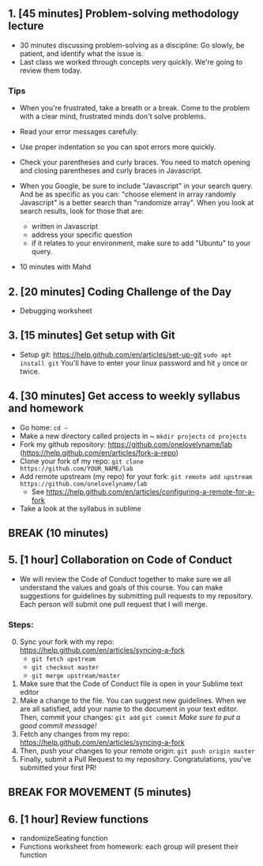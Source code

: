 ## 1. [45 minutes] Problem-solving methodology lecture
- 30 minutes discussing problem-solving as a discipline: Go slowly, be patient, and identify what the issue is.
- Last class we worked through concepts very quickly. We're going to review them today.
### Tips
- When you're frustrated, take a breath or a break. Come to the problem with a clear mind, frustrated minds don't solve problems. 
- Read your error messages carefully.
- Use proper indentation so you can spot errors more quickly. 
- Check your parentheses and curly braces. You need to match opening and closing parentheses and curly braces in Javascript.
- When you Google, be sure to include "Javascript" in your search query. And be as specific as you can: "choose element in array randomly Javascript" is a better search than "randomize array". When you look at search results, look for those that are:
	* written in Javascript
	* address your specific question
	* if it relates to your environment, make sure to add "Ubuntu" to your query.

- 10 minutes with Mahd

## 2. [20 minutes] Coding Challenge of the Day
- Debugging worksheet

## 3. [15 minutes] Get setup with Git
- Setup git: https://help.github.com/en/articles/set-up-git
`sudo apt install git` You'll have to enter your linux password and hit `y` once or twice.

## 4. [30 minutes] Get access to weekly syllabus and homework
- Go home: `cd ~`
- Make a new directory called projects in ~ 
`mkdir projects`
`cd projects`
- Fork my github repository: https://github.com/onelovelyname/lab (https://help.github.com/en/articles/fork-a-repo)
- Clone your fork of my repo: `git clone https://github.com/YOUR_NAME/lab`
- Add remote upstream (my repo) for your fork: `git remote add upstream https://github.com/onelovelyname/lab`
	* See https://help.github.com/en/articles/configuring-a-remote-for-a-fork
- Take a look at the syllabus in sublime

## BREAK (10 minutes)

## 5. [1 hour] Collaboration on Code of Conduct
- We will review the Code of Conduct together to make sure we all understand the values and goals of this course. You can make suggestions for guidelines by submitting pull requests to my repository. Each person will submit one pull request that I will merge.
### Steps:
0. Sync your fork with my repo: https://help.github.com/en/articles/syncing-a-fork 
	* `git fetch upstream` 
	* `git checkout master` 
	* `git merge upstream/master`
1. Make sure that the Code of Conduct file is open in your Sublime text editor
2. Make a change to the file. You can suggest new guidelines. When we are all satisfied, add your name to the document in your text editor. Then, commit your changes: `git add` `git commit`
*Make sure to put a good commit message!*
3. Fetch any changes from my repo: https://help.github.com/en/articles/syncing-a-fork
4. Then, push your changes to your remote origin: `git push origin master`
5. Finally, submit a Pull Request to my repository. Congratulations, you've submitted your first PR!

## BREAK FOR MOVEMENT (5 minutes)

## 6. [1 hour] Review functions
- randomizeSeating function 
- Functions worksheet from homework: each group will present their function